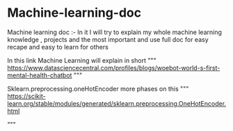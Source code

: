 # Machine-learning-doc
Machine learning doc :- In it I will try to explain my whole machine learning knowledge , projects and the most important and use full doc for easy recape and easy to learn for others


In this link Machine Learning will explain in short
"""
https://www.datasciencecentral.com/profiles/blogs/woebot-world-s-first-mental-health-chatbot
"""


Sklearn.preprocessing.oneHotEncoder more phases on this
"""
https://scikit-learn.org/stable/modules/generated/sklearn.preprocessing.OneHotEncoder.html

"""
